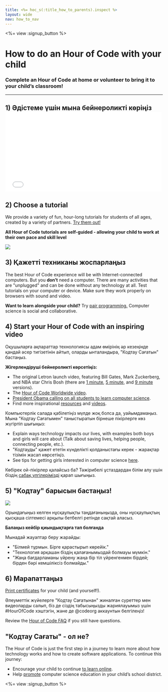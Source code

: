 ```yaml
---
title: <%= hoc_s(:title_how_to_parents).inspect %>
layout: wide
nav: how_to_nav
---
```

<%= view :signup_button %>

# How to do an Hour of Code with your child

### Complete an Hour of Code at home or volunteer to bring it to your child’s classroom!

---

## 1) Әдістеме үшін мына бейнероликті көріңіз <iframe width="500" height="255" src="//www.youtube.com/embed/SrnvvWDm73k" frameborder="0" allowfullscreen mark="crwd-mark"></iframe> 

## 2) Choose a tutorial

We provide a variety of fun, hour-long tutorials for students of all ages, created by a variety of partners. [Try them out!](<%= resolve_url('/learn') %>)

**All Hour of Code tutorials are self-guided - allowing your child to work at their own pace and skill level**

[![](/images/fit-700/tutorials.png)](<%= resolve_url('/learn') %>)

## 3) Қажетті техниканы жоспарлаңыз

The best Hour of Code experience will be with Internet-connected computers. But you **don’t** need a computer. There are many activities that are "unplugged" and can be done without any technology at all. Test tutorials on your computer or device. Make sure they work properly on browsers with sound and video.

**Want to learn alongside your child?** Try [pair programming.](http://www.ncwit.org/resources/pair-programming-box-power-collaborative-learning) Computer science is social and collaborative.

## 4) Start your Hour of Code with an inspiring video

Оқушыларға ақпараттар технологиясы адам өмірінің әр кезеңінде қандай әсер тигізетінін айтып, оларды ынталандыра, "Кодтау Сағатын" бастаңыз.

**Жігерлендіруші бейнероликті көрсетіңіз:**

- The original Letron launch video, featuring Bill Gates, Mark Zuckerberg, and NBA star Chris Bosh (there are [1 minute](https://www.youtube.com/watch?v=qYZF6oIZtfc), [5 minute](https://www.youtube.com/watch?v=nKIu9yen5nc), and [9 minute](https://www.youtube.com/watch?v=dU1xS07N-FA) versions).
- The [Hour of Code Worldwide video](https://www.youtube.com/watch?v=KsOIlDT145A).
- [President Obama calling on all students to learn computer science](https://www.youtube.com/watch?v=6XvmhE1J9PY).
- Find more inspirational [resources](<%= codeorg_url('/inspire') %>) and [videos](https://www.youtube.com/playlist?list=PLzdnOPI1iJNfpD8i4Sx7U0y2MccnrNZuP).

Компьютерлік салада қабілетіңіз мүлде жоқ болса да, уайымдамаңыз. Мына "Кодтау Сағатымен" таныстыратын бірнеше пікірлерге көз жүгіртіп шығыңыз:

- Explain ways technology impacts our lives, with examples both boys and girls will care about (Talk about saving lives, helping people, connecting people, etc.).
- "Кодтауды" қажет ететін күнделікті қолданыстағы керек - жарақтар тізімін жасап көрсетіңіз.
- See tips for getting girls interested in computer science [here](<%= codeorg_url('/girls') %>).

Көбірек ой-пікірлер қалайсыз ба? Тәжірибелі ұстаздардан білім алу үшін біздің [сабақ үлгілерімізді](/files/AfterschoolEducatorLessonPlanOutline.docx) қарап шығыңыз.

## 5) "Кодтау" барысын бастаңыз!

<img src="/images/fit-700/tutorial-short-link.png" />

Орындағыңыз келген нұсқаулықты таңдағаныңызда, оны нұсқаулықтың қысқаша сілтемесі арқылы бетбелгі ретінде сақтай аласыз.

**Балаңыз кейбір қиындықтарға тап болғанда**

Мынадай жауаптар беру жарайды:

- "Білмей тұрмын. Бірге қарастырып көрейік."
- "Технология әрқашан біздің қалағанымыздай болмауы мүмкін."
- "Жаңа бағдарламаны үйрену жаңа бір тіл үйренгенмен бірдей; бірден бәрі кемшіліксіз болмайды."

## 6) Марапаттаңыз

[Print certificates](<%= codeorg_url('/certificates') %>) for your child (and yourself!).

Әлеуметтік жүйелерге "Кодтау Сағатынан" жиналған суреттер мен видеоларды салып, біз де сіздің табысыңызды жариялауымыз үшін #HourOfCode хэштэгін, және де @codeorg аккаунтын белгілеңіз!

Review the [Hour of Code FAQ](https://support.letron.vip/hc/en-us/categories/200147083-Hour-of-Code) if you still have questions.

## "Кодтау Cағаты" - ол не?

The Hour of Code is just the first step in a journey to learn more about how technology works and how to create software applications. To continue this journey:

- Encourage your child to continue [to learn online](<%= codeorg_url('/learn/beyond') %>).
- Help [promote](<%= resolve_url('/promote') %>) computer science education in your child’s school district.

<%= view :signup_button %>